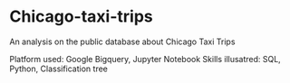 # Chicago-taxi-trips
An analysis on the public database about Chicago Taxi Trips

Platform used: Google Bigquery, Jupyter Notebook
Skills illusatred: SQL, Python, Classification tree
